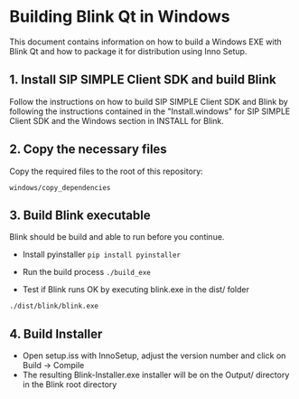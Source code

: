 
Building Blink Qt in Windows
============================

This document contains information on how to build a Windows EXE with Blink Qt and how to package it for
distribution using Inno Setup.

## 1. Install SIP SIMPLE Client SDK and build Blink

Follow the instructions on how to build SIP SIMPLE Client SDK and Blink by
following the instructions contained in the "Install.windows" for SIP SIMPLE
Client SDK and the Windows section in INSTALL for Blink.

## 2. Copy the necessary files

Copy the required files to the root of this repository:

`windows/copy_dependencies`

## 3. Build Blink executable

Blink should be build and able to run before you continue.

* Install pyinstaller
`pip install pyinstaller`

* Run the build process
`./build_exe`

* Test if Blink runs OK by executing blink.exe in the dist/ folder

`./dist/blink/blink.exe`

## 4. Build Installer

* Open setup.iss with InnoSetup, adjust the version number and click on Build -> Compile
* The resulting Blink-Installer.exe installer will be on the Output/ directory in the Blink root directory

